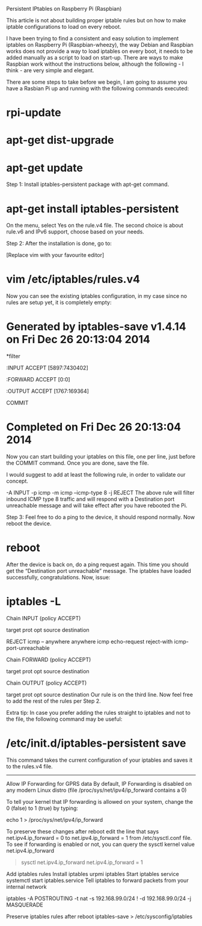 Persistent IPtables on Raspberry Pi (Raspbian)

This article is not about building proper iptable rules but on how to make iptable configurations to load on every reboot.

I have been trying to find a consistent and easy solution to implement iptables on Raspberry Pi (Raspbian-wheezy), the way Debian and Raspbian works does not provide a way to load iptables on every boot, it needs to be added manually as a script to load on start-up. There are ways to make Raspbian work without the instructions below, although the following - I think - are very simple and elegant.

There are some steps to take before we begin, I am going to assume you have a Rasbian Pi up and running with the following commands executed:

# rpi-update 

# apt-get dist-upgrade 

# apt-get update
Step 1: Install iptables-persistent package with apt-get command.

# apt-get install iptables-persistent
On the menu, select Yes on the rule.v4 file. The second choice is about rule.v6 and IPv6 support, choose based on your needs.

Step 2: After the installation is done, go to:

[Replace vim with your favourite editor]

# vim /etc/iptables/rules.v4
Now you can see the existing iptables configuration, in my case since no rules are setup yet, it is completely empty:

# Generated by iptables-save v1.4.14 on Fri Dec 26 20:13:04 2014 

*filter 

:INPUT ACCEPT [5897:7430402] 

:FORWARD ACCEPT [0:0] 

:OUTPUT ACCEPT [1767:169364] 

COMMIT 

# Completed on Fri Dec 26 20:13:04 2014
Now you can start building your iptables on this file, one per line, just before the COMMIT command. Once you are done, save the file.

I would suggest to add at least the following rule, in order to validate our concept.

-A INPUT -p icmp -m icmp –icmp-type 8 -j REJECT
The above rule will filter inbound ICMP type 8 traffic and will respond with a
Destination port unreachable message and will take effect after you have rebooted the Pi.

Step 3: Feel free to do a ping to the device, it should respond normally. Now reboot the device.

# reboot
After the device is back on, do a ping request again. This time you should get the “Destination port unreachable” message. The iptables have loaded successfully, congratulations. Now, issue:

# iptables -L 

Chain INPUT (policy ACCEPT) 

target prot opt source destination 

REJECT icmp – anywhere anywhere icmp echo-request reject-with icmp-port-unreachable 

Chain FORWARD (policy ACCEPT) 

target prot opt source destination 

Chain OUTPUT (policy ACCEPT) 

target prot opt source destination
Our rule is on the third line. Now feel free to add the rest of the rules per Step 2.

Extra tip: In case you prefer adding the rules straight to iptables and not to the file, the following command may be useful:

# /etc/init.d/iptables-persistent save
This command takes the current configuration of your iptables and saves it to the rules.v4 file.

--------

Allow IP Forwarding for GPRS data
By default, IP Forwarding is disabled on any modern Linux distro (file /proc/sys/net/ipv4/ip_forward contains a 0)

To tell your kernel that IP forwarding is allowed on your system, change the 0 (false) to 1 (true) by typing:

echo 1 > /proc/sys/net/ipv4/ip_forward

To preserve these changes after reboot edit the line that says net.ipv4.ip_forward = 0 to net.ipv4.ip_forward = 1 from /etc/sysctl.conf file.
To see if forwarding is enabled or not, you can query the sysctl kernel value net.ipv4.ip_forward
> sysctl net.ipv4.ip_forward
net.ipv4.ip_forward = 1


Add iptables rules
Install iptables
urpmi iptables
Start iptables service
systemctl start iptables.service
Tell iptables to forward packets from your internal network

iptables -A POSTROUTING -t nat -s 192.168.99.0/24 ! -d 192.168.99.0/24 -j MASQUERADE

Preserve iptables rules after reboot
iptables-save > /etc/sysconfig/iptables
